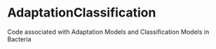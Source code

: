 # AdaptationClassification
Code associated with Adaptation Models and Classification Models in Bacteria
